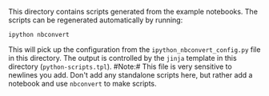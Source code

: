 This directory contains scripts generated from the example notebooks. The
scripts can be regenerated automatically by running:

`ipython nbconvert`

This will pick up the configuration from the `ipython_nbconvert_config.py`
file in this directory. The output is controlled by the `jinja` template
in this directory (`python-scripts.tpl`). #Note:# This file is very sensitive
to newlines you add. Don't add any standalone scripts
here, but rather add a notebook and use `nbconvert` to make scripts.
